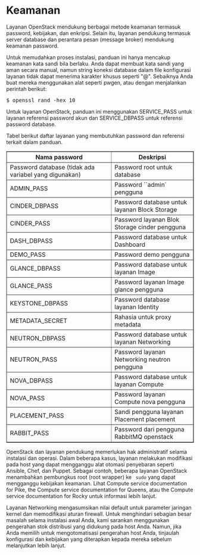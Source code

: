 # Keamanan
Layanan OpenStack mendukung berbagai metode keamanan termasuk password, kebijakan, dan enkripsi. Selain itu, layanan pendukung termasuk server database dan perantara pesan (message broker) mendukung keamanan password.

Untuk memudahkan proses instalasi, panduan ini hanya mencakup keamanan kata sandi bila berlaku. Anda dapat membuat kata sandi yang aman secara manual, namun string koneksi database dalam file konfigurasi layanan tidak dapat menerima karakter khusus seperti "@". Sebaiknya Anda buat mereka menggunakan alat seperti pwgen, atau dengan menjalankan perintah berikut:

<pre>$ openssl rand -hex 10</pre>

Untuk layanan OpenStack, panduan ini menggunakan SERVICE_PASS untuk layanan referensi password akun dan SERVICE_DBPASS untuk referensi password database.

Tabel berikut daftar layanan yang membutuhkan password dan referensi terkait dalam panduan.

 <table align="center" border="1" cellpadding="10">
        <tr> 
          <th>Nama password</th> <th>Deskripsi</th>
        </tr> 
        <tr>
            <td>Password database (tidak ada variabel yang digunakan)</td>
            <td>Password root untuk database</td>
        </tr>
        <tr>
            <td>ADMIN_PASS</td>
            <td>Password ``admin` pengguna</td>
        </tr>
        <tr>
            <td>CINDER_DBPASS</td>
            <td>Password database untuk layanan Block Storage</td>
        </tr>
        <tr>
            <td>CINDER_PASS</td>
            <td>Password layanan Blok Storage cinder pengguna</td>
        </tr>
        <tr>
            <td>DASH_DBPASS</td>
            <td>Password database untuk Dashboard</td>
        </tr>
        <tr>
            <td>DEMO_PASS</td>
            <td>Password demo pengguna</td>
        </tr>
        <tr>
            <td>GLANCE_DBPASS</td>
            <td>Password database untuk layanan Image</td>
        </tr>
         <tr>
            <td>GLANCE_PASS</td>
            <td>Password layanan Image glance pengguna</td>
        </tr> <tr>
            <td>KEYSTONE_DBPASS</td>
            <td>Password database layanan Identity</td>
        </tr> <tr>
            <td>METADATA_SECRET</td>
            <td>Rahasia untuk proxy metadata</td>
        </tr> <tr>
            <td>NEUTRON_DBPASS</td>
            <td>Password database untuk layanan Networking</td>
        </tr> <tr>
            <td>NEUTRON_PASS</td>
            <td>Password layanan Networking neutron pengguna</td>
        </tr> <tr>
            <td>NOVA_DBPASS</td>
            <td>Password database untuk layanan Compute</td>
        </tr> <tr>
            <td>NOVA_PASS</td>
            <td>Password layanan Compute nova pengguna</td>
        </tr> <tr>
            <td>PLACEMENT_PASS</td>
            <td>Sandi pengguna layanan Placement placement</td>
        </tr> <tr>
            <td>RABBIT_PASS</td>
            <td>Password dari pengguna RabbitMQ openstack</td>
 </table>

OpenStack dan layanan pendukung memerlukan hak administratif selama instalasi dan operasi. Dalam beberapa kasus, layanan melakukan modifikasi pada host yang dapat mengganggu alat otomasi penyebaran seperti Ansible, Chef, dan Puppet. Sebagai contoh, beberapa layanan OpenStack menambahkan pembungkus root (root wrapper) ke `` sudo`` yang dapat mengganggu kebijakan keamanan. Lihat Compute service documentation for Pike, the Compute service documentation for Queens, atau the Compute service documentation for Rocky untuk informasi lebih lanjut.

Layanan Networking mengasumsikan nilai default untuk parameter jaringan kernel dan memodifikasi aturan firewall. Untuk menghindari sebagian besar masalah selama instalasi awal Anda, kami sarankan menggunakan pengerahan stok distribusi yang didukung pada host Anda. Namun, jika Anda memilih untuk mengotomatisasi pengerahan host Anda, tinjaulah konfigurasi dan kebijakan yang diterapkan kepada mereka sebelum melanjutkan lebih lanjut.
